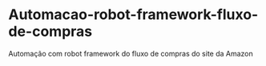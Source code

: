 # Automacao-robot-framework-fluxo-de-compras
Automação com robot framework do fluxo de compras do site da Amazon

